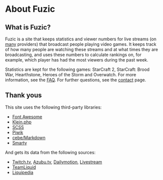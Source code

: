 ﻿<i class="fa fa-info-circle"></i> About Fuzic
===

What is Fuzic?
---

Fuzic is a site that keeps statistics and viewer numbers for live streams (on [many](/faq/) providers) that broadcast people playing video games. It keeps track of how many people are watching these streams and at what times they are broadcasting, and uses these numbers to calculate rankings on, for example, which player has had the most viewers during the past week.

Statistics are kept for the following games: StarCraft 2, StarCraft: Brood War, Hearthstone, Heroes of the Storm and Overwatch. For more information, see the [FAQ](/faq/). For further questions, see the [contact](/contact/) page.

Thank yous
---

This site uses the following third-party libraries:

- [Font Awesome](https://fortawesome.github.io/Font-Awesome/)
- [Klein.php](https://github.com/chriso/klein.php)
- [SCSS](http://leafo.net/scssphp/)
- [Piwik](http://www.piwik.com)
- [cebe/Markdown](https://github.com/cebe/markdown)
- [Smarty](http://www.smarty.net)

And gets its data from the following sources:

- [Twitch.tv](http://www.twitch.tv), [Azubu.tv](http://www.azubu.tv), [Dailymotion](http://www.dailymotion.com), [Livestream](http://www.livestream.com)
- [TeamLiquid](http://www.teamliquid.net)
- [Liquipedia](http://wiki.teamliquid.net/)